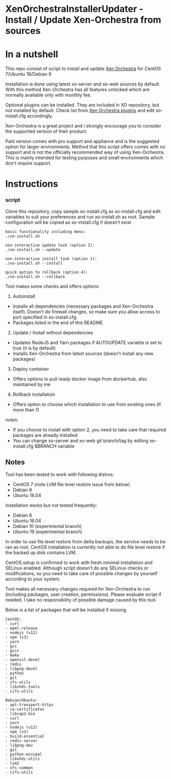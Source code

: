 
# XenOrchestraInstallerUpdater - Install / Update Xen-Orchestra from sources

# In a nutshell

This repo consist of script to install and update [Xen Orchestra](https://xen-orchestra.com/#!/) for CentOS 7/Ubuntu 18/Debian 9

Installation is done using latest xo-server and xo-web sources by default. With this method Xen-Orchestra has all features unlocked which are normally available only with monthly fee.

Optional plugins can be installed. They are included in XO repository, but not installed by default. Check list from [Xen Orchestra plugins](https://github.com/vatesfr/xen-orchestra/tree/master/packages) and edit xo-install.cfg accordingly.

Xen-Orchestra is a great project and i strongly encourage you to consider the supported version of their product.

Paid version comes with pro support and appliance and is the suggested option for larger environments. Method that this script offers comes with no support and is not the officially recommended way of using Xen-Orchestra. This is mainly intended for testing purposes and small environments which don't require support.


# Instructions

### script
Clone this repository, copy sample.xo-install.cfg as xo-install.cfg and edit variables to suit your preferences and run xo-install.sh as root. Sample configuration will be copied as xo-install.cfg
 if doesn't exist
```
basic functionality including menu:
./xo-install.sh

non-interactive update task (option 2):
./xo-install.sh --update

non-interactive install task (option 1):
./xo-install.sh --install

quick option to rollback (option 4):
./xo-install.sh --rollback
```

Tool makes some checks and offers options:

1. Autoinstall
 - Installs all dependencies (necessary packages and Xen-Orchestra itself). Doesn't do firewall changes, so make sure you allow access to port specified in xo-install.cfg.
 - Packages listed in the end of this README

2. Update / Install without dependencies
 - Updates NodeJS and Yarn packages if AUTOUPDATE variable is set to true (it is by default)
 - Installs Xen-Orchestra from latest sources (doesn't install any new packages)

3. Deploy container
 - Offers options to pull ready docker image from dockerhub, also maintained by me

4. Rollback installation
 - Offers option to choose which installation to use from existing ones (if more than 1)

notes:

 - If you choose to install with option 2, you need to take care that required packages are already installed
 - You can change xo-server and xo-web git branch/tag by editing xo-install.cfg $BRANCH variable

## Notes

Tool has been tested to work with following distros:

- CentOS 7 (note LVM file level restore issue from below)
- Debian 9
- Ubuntu 18.04

Installation works but not tested frequently:
- Debian 8
- Ubuntu 16.04
- Debian 10 (experimental branch)
- Ubuntu 19 (experimental branch)

In order to use file level restore from delta backups, the service needs to be ran as root.
CentOS installation is currently not able to do file level restore if the backed up disk contains LVM.

CentOS setup is confirmed to work with fresh minimal installation and SELinux enabled.
Although script doesn't do any SELinux checks or modifications, so you need to take care of possible changes by yourself according to your system.

Tool makes all necessary changes required for Xen-Orchestra to run (including packages, user creation, permissions). Please evaluate script if needed.
I take no responsibility of possible damage caused by this tool.

Below is a list of packages that will be installed if missing.

```
CentOS:
- curl
- epel-release
- nodejs (v12)
- npm (v3)
- yarn
- gcc
- gcc+
- make
- openssl-devel
- redis
- libpng-devel
- python
- git
- nfs-utils
- libvhdi-tools
- cifs-utils

Debian/Ubuntu:
- apt-transport-https
- ca-certificates
- libcap2-bin
- curl
- yarn
- nodejs (v12)
- npm (v3)
- build-essential
- redis-server
- libpng-dev
- git
- python-minimal
- libvhdi-utils
- lvm2
- nfs-common
- cifs-utils
```
